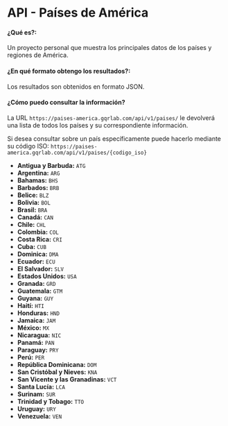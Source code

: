 # API - Países de América

#### ¿Qué es?:
Un proyecto personal que muestra los principales datos de los países y regiones de América.

#### ¿En qué formato obtengo los resultados?:
Los resultados son obtenidos en formato JSON.

#### ¿Cómo puedo consultar la información?
La URL `https://paises-america.gqrlab.com/api/v1/paises/` le devolverá una lista de todos los países y su correspondiente información.

Si desea consultar sobre un país específicamente puede hacerlo mediante su código ISO:
`https://paises-america.gqrlab.com/api/v1/paises/{codigo_iso}`

- **Antigua y Barbuda:** `ATG`
- **Argentina:** `ARG`
- **Bahamas:** `BHS`
- **Barbados:** `BRB`
- **Belice:** `BLZ`
- **Bolivia:** `BOL`
- **Brasil:** `BRA`
- **Canadá:** `CAN`
- **Chile:** `CHL`
- **Colombia:** `COL`
- **Costa Rica:** `CRI`
- **Cuba:** `CUB`
- **Dominica:** `DMA`
- **Ecuador:** `ECU`
- **El Salvador:** `SLV`
- **Estados Unidos:** `USA`
- **Granada:** `GRD`
- **Guatemala:** `GTM`
- **Guyana:** `GUY`
- **Haití:** `HTI`
- **Honduras:** `HND`
- **Jamaica:** `JAM`
- **México:** `MX`
- **Nicaragua:** `NIC`
- **Panamá:** `PAN`
- **Paraguay:** `PRY`
- **Perú:** `PER`
- **República Dominicana:** `DOM`
- **San Cristóbal y Nieves:** `KNA`
- **San Vicente y las Granadinas:** `VCT`
- **Santa Lucía:** `LCA`
- **Surinam:** `SUR`
- **Trinidad y Tobago:** `TTO`
- **Uruguay:** `URY`
- **Venezuela:** `VEN`